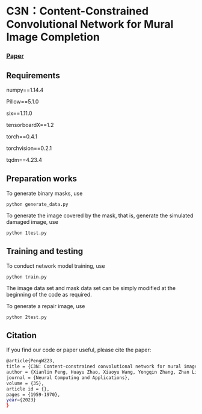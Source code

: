 # C3N：Content-Constrained Convolutional Network for Mural Image Completion

### [Paper](https://link.springer.com/article/10.1007/s00521-022-07806-0)

## Requirements
numpy==1.14.4

Pillow==5.1.0

six==1.11.0

tensorboardX==1.2

torch==0.4.1

torchvision==0.2.1

tqdm==4.23.4

## Preparation works
To generate binary masks, use
```
python generate_data.py
```

To generate the image covered by the mask, that is, generate the simulated damaged image, use
```
python 1test.py
```

## Training and testing
To conduct network model training, use
```
python train.py
```
The image data set and mask data set can be simply modified at the beginning of the code as required.

To generate a repair image, use
```
python 2test.py
```

## Citation

If you find our code or paper useful, please cite the paper:
```bash
@article{PengWZ23,
title = {C3N: Content-constrained convolutional network for mural image completion},
author = {Xianlin Peng, Huayu Zhao, Xiaoyu Wang, Yongqin Zhang, Zhan Li, Qunxi Zhang, Jun Wang, Jinye Peng, Haida Liang},
journal = {Neural Computing and Applications},
volume = {35},
article id = {},
pages = {1959-1970},
year={2023}
}
```
